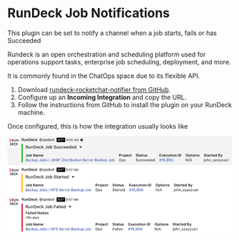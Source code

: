 # RunDeck Job Notifications

This plugin can be set to notify a channel when a job starts, fails or has Succeeded

Rundeck is an open orchestration and scheduling platform used for operations support tasks, enterprise job scheduling, deployment, and more.

It is commonly found in the ChatOps space due to its flexible API.

1. Download [rundeck-rocketchat-notifier from GitHub](https://github.com/jszaszvari/rundeck-rocketchat-notifier).
2. Configure up an **Incoming Integration** and copy the URL.
3. Follow the instructions from GitHub to install the plugin on your RunDeck machine.

Once configured, this is how the integration usually looks like

![image](RunDeck.png)
